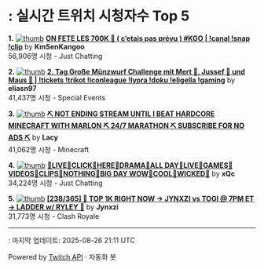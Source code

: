 # : 실시간 트위치 시청자수 Top 5

**1.** [![thumb](https://static-cdn.jtvnw.net/previews-ttv/live_user_kmsenkangoo-320x180.jpg)](https://twitch.tv/KmSenKangoo)
**[ON FETE LES 700K 🎂 ( c’etais pas prévu ) #KGO | !canal !snap !clip](https://twitch.tv/KmSenKangoo)** by **KmSenKangoo**<br>56,906명 시청  - Just Chatting

**2.** [![thumb](https://static-cdn.jtvnw.net/previews-ttv/live_user_eliasn97-320x180.jpg)](https://twitch.tv/eliasn97)
**[2. Tag Große Münzwurf Challenge mit Mert 🐴, Jussef 📐 und Maus 🐀 | !tickets !trikot !iconleague !lyora !doku !eligella !gaming](https://twitch.tv/eliasn97)** by **eliasn97**<br>41,437명 시청  - Special Events

**3.** [![thumb](https://static-cdn.jtvnw.net/previews-ttv/live_user_lacy-320x180.jpg)](https://twitch.tv/Lacy)
**[⛏️ NOT ENDING STREAM UNTIL I BEAT HARDCORE MINECRAFT WITH MARLON ⛏️ 24/7 MARATHON ⛏️ SUBSCRIBE FOR NO ADS ⛏️](https://twitch.tv/Lacy)** by **Lacy**<br>41,062명 시청  - Minecraft

**4.** [![thumb](https://static-cdn.jtvnw.net/previews-ttv/live_user_xqc-320x180.jpg)](https://twitch.tv/xQc)
**[🐁LIVE🐁CLICK🐁HERE🐁DRAMA🐁ALL DAY🐁LIVE🐁GAMES🐁VIDEOS🐁CLIPS🐁NOTHING🐁BIG DAY WOW🐁COOL🐁WICKED🐁](https://twitch.tv/xQc)** by **xQc**<br>34,224명 시청  - Just Chatting

**5.** [![thumb](https://static-cdn.jtvnw.net/previews-ttv/live_user_jynxzi-320x180.jpg)](https://twitch.tv/Jynxzi)
**[[238/365] 🔴 TOP 1K RIGHT NOW -> JYNXZI vs TOGI @ 7PM ET -> LADDER w/ RYLEY 🔴](https://twitch.tv/Jynxzi)** by **Jynxzi**<br>31,773명 시청  - Clash Royale


---
: 마지막 업데이트: 2025-08-26 21:11 UTC

Powered by [Twitch API](https://dev.twitch.tv/docs/api/reference) · 자동화 봇